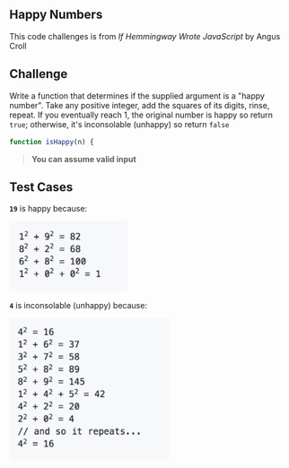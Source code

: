 Happy Numbers
---

This code challenges is from _If Hemmingway Wrote JavaScript_ by Angus Croll

## Challenge

Write a function that determines if the supplied argument is a "happy number". Take any positive integer, add the squares of its digits, rinse, repeat. If you eventually reach 1, the original number is happy so return `true`; otherwise, it's inconsolable (unhappy) so return `false`

```js
function isHappy(n) {
```

> **You can assume valid input**

## Test Cases

**`19`** is happy because:

![19 is happy](19-is-happy.png)

**`4`** is inconsolable (unhappy) because:

![19 is happy](4-is-unhappy.png)

